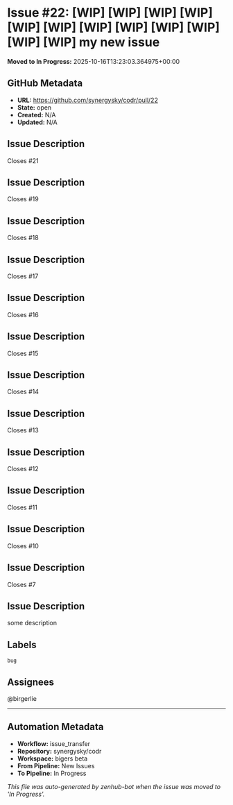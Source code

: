 # Issue #22: [WIP] [WIP] [WIP] [WIP] [WIP] [WIP] [WIP] [WIP] [WIP] [WIP] [WIP] [WIP] my new issue 

**Moved to In Progress:** 2025-10-16T13:23:03.364975+00:00

## GitHub Metadata

- **URL:** https://github.com/synergysky/codr/pull/22
- **State:** open
- **Created:** N/A
- **Updated:** N/A

## Issue Description

Closes #21

## Issue Description
Closes #19

## Issue Description
Closes #18

## Issue Description
Closes #17

## Issue Description
Closes #16

## Issue Description
Closes #15

## Issue Description
Closes #14

## Issue Description
Closes #13

## Issue Description
Closes #12

## Issue Description
Closes #11

## Issue Description
Closes #10

## Issue Description
Closes #7

## Issue Description
some description 



## Labels
`bug`

## Assignees
@birgerlie













---

## Automation Metadata

- **Workflow:** issue_transfer
- **Repository:** synergysky/codr
- **Workspace:** bigers beta
- **From Pipeline:** New Issues
- **To Pipeline:** In Progress

*This file was auto-generated by zenhub-bot when the issue was moved to 'In Progress'.*